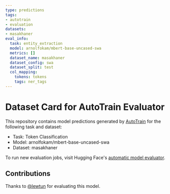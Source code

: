 ```yaml
---
type: predictions
tags:
- autotrain
- evaluation
datasets:
- masakhaner
eval_info:
  task: entity_extraction
  model: arnolfokam/mbert-base-uncased-swa
  metrics: []
  dataset_name: masakhaner
  dataset_config: swa
  dataset_split: test
  col_mapping:
    tokens: tokens
    tags: ner_tags
---
```

# Dataset Card for AutoTrain Evaluator

This repository contains model predictions generated by [AutoTrain](https://huggingface.co/autotrain) for the following task and dataset:

* Task: Token Classification
* Model: arnolfokam/mbert-base-uncased-swa
* Dataset: masakhaner

To run new evaluation jobs, visit Hugging Face's [automatic model evaluator](https://huggingface.co/spaces/autoevaluate/model-evaluator).

## Contributions

Thanks to [@lewtun](https://huggingface.co/lewtun) for evaluating this model.